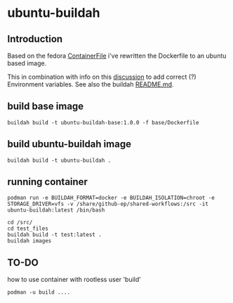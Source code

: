 # ubuntu-buildah

## Introduction
Based on the fedora [ContainerFile](https://github.com/containers/image_build/blob/main/buildah/Containerfile) i've rewritten the Dockerfile to an ubuntu based image.

This in combination with info on this [discussion](https://github.com/containers/podman/discussions/18944#discussioncomment-6243939) to add correct (?) Environment variables.
See also the buildah [README.md](https://github.com/containers/image_build/tree/main/buildah).

## build base image

```shell
buildah build -t ubuntu-buildah-base:1.0.0 -f base/Dockerfile
```

## build ubuntu-buildah image

```shell
buildah build -t ubuntu-buildah .
```

## running container

```shell
podman run -e BUILDAH_FORMAT=docker -e BUILDAH_ISOLATION=chroot -e STORAGE_DRIVER=vfs -v /share/github-ep/shared-workflows:/src -it ubuntu-buildah:latest /bin/bash
```

```shell
cd /src/
cd test_files 
buildah build -t test:latest .
buildah images
```


## TO-DO

how to use container with rootless user 'build' 

```shell
podman -u build ....
```

